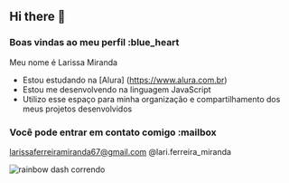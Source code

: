 ## Hi there 👋
### Boas vindas ao meu perfil :blue_heart
Meu nome é Larissa Miranda
- Estou estudando na [Alura] (https://www.alura.com.br)
- Estou me desenvolvendo na linguagem JavaScript
- Utilizo esse espaço para minha organização e compartilhamento dos meus projetos desenvolvidos
### Você pode entrar em contato comigo :mailbox
larissaferreiramiranda67@gmail.com
@lari.ferreira_miranda





![rainbow dash correndo](https://media.tenor.com/w0ESBrPxa0QAAAAi/rainbow-dash-mlp.gif)
